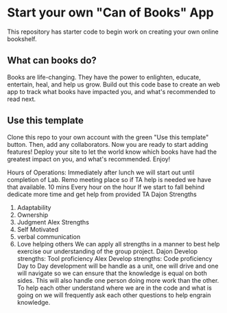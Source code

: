 # Start your own "Can of Books" App

This repository has starter code to begin work on creating your own online bookshelf.

## What can books do?

Books are life-changing. They have the power to enlighten, educate, entertain, heal, and help us grow. Build out this code base to create an web app to track what books have impacted you, and what's recommended to read next.

## Use this template

Clone this repo to your own account with the green "Use this template" button. Then, add any collaborators. Now you are ready to start adding features! Deploy your site to let the world know which books have had the greatest impact on you, and what's recommended. Enjoy!


Hours of Operations: Immediately after lunch we will start out until completion of Lab.
Remo meeting place so if TA help is needed we have that available.
10 mins Every hour on the hour
If we start to fall behind dedicate more time and get help from provided TA
Dajon Strengths
1. Adaptability
2. Ownership
3. Judgment
Alex Strengths
1. Self Motivated
2. verbal communication
3. Love helping others
We can apply all strengths in a manner to best help exercise our understanding of the group project.
Dajon Develop strengths:
Tool proficiency
Alex Develop strengths:
Code proficiency
Day to Day development will be handle as a unit, one will drive and one will navigate so we can ensure that the knowledge is equal on both sides. This will also handle one person doing more work than the other.
To help each other understand where we are in the code and what is going on we will frequently ask each other questions to help engrain knowledge.